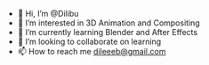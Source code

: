 - 👋 Hi, I’m @Dilibu
- 👀 I’m interested in 3D Animation and Compositing
- 🌱 I’m currently learning Blender and After Effects
- 💞️ I’m looking to collaborate on learning
- 📫 How to reach me dileeeb@gmail.com

<!---
Dilibu/Dilibu is a ✨ special ✨ repository because its `README.md` (this file) appears on your GitHub profile.
You can click the Preview link to take a look at your changes.
--->
